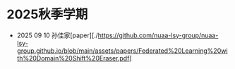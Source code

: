 # 2025秋季学期
- 2025 09 10
  孙佳家[paper][./https://github.com/nuaa-lsy-group/nuaa-lsy-group.github.io/blob/main/assets/papers/Federated%20Learning%20with%20Domain%20Shift%20Eraser.pdf]
